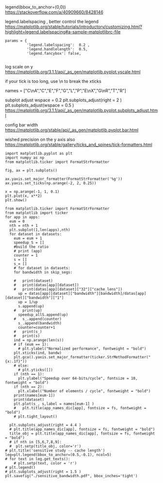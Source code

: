 legend(bbox_to_anchor=(0,0))
https://stackoverflow.com/a/40909660/8428146

legend.labelspacing , better control the legend
https://matplotlib.org/stable/tutorials/introductory/customizing.html?highlight=legend.labelspacing#a-sample-matplotlibrc-file
```
params = {
          'legend.labelspacing':  0.2 ,
          'legend.handlelength':  0.5,
          'legend.fancybox': false,
          
```

log scale on y
https://matplotlib.org/3.1.1/api/_as_gen/matplotlib.pyplot.yscale.html

if your tick is too long, use \n to break the xticks

names = ["C\nA","C","E","F","G","L","P","E\nX","G\nR","T","R"]

subplot adjust
wspace = 0.2
plt.subplots_adjust(right = 2 )
plt.subplots_adjust(wspace = 0.5 )
https://matplotlib.org/3.1.1/api/_as_gen/matplotlib.pyplot.subplots_adjust.html

config bar width
https://matplotlib.org/stable/api/_as_gen/matplotlib.pyplot.bar.html

wished precision on the y axis
also https://matplotlib.org/stable/gallery/ticks_and_spines/tick-formatters.html
```
import matplotlib.pyplot as plt
import numpy as np
from matplotlib.ticker import FormatStrFormatter

fig, ax = plt.subplots()

ax.yaxis.set_major_formatter(FormatStrFormatter('%g'))
ax.yaxis.set_ticks(np.arange(-2, 2, 0.25))

x = np.arange(-1, 1, 0.1)
plt.plot(x, x**2)
plt.show()
```
```
from matplotlib.ticker import FormatStrFormatter
from matplotlib import ticker
for app in apps:
  eum = 0
  nth = nth + 1
  plt.subplot(1,len(apps),nth)
  for dataset in datasets:
    eum = eum + 1
    speedup_S = []
    #build the ratio
    # print (app)
    counter = 1
    s = []
    s_= []
    # for dataset in datasets:
    for bandwidth in skip_segs:

    #   print(dataset)
    #   print(datas[app][dataset])
    #   print(datas[app][dataset]["32"]["cache_lens"])
      up = datas[app][dataset]["bandwidth"][bandwidth]/datas[app][dataset]["bandwidth"]["1"]
      up = 1/up
      s.append(up)
    #   print(up)
      speedup_allS.append(up)
    #   s_.append(counter)
      s_.append(bandwidth)
      counter=counter+1
    #   print(s_)
    #   print(s)
    ind = np.arange(len(s))
    # if (eum == 1):
      # plt.ylabel("Normalized performance", fontweight = "bold")
    plt.xticks(ind, bandw)
    plt.gca().yaxis.set_major_formatter(ticker.StrMethodFormatter("{x:.1f}"))
    # else:
      # plt.yticks([])  
    if (nth == 1):
      plt.ylabel("Speedup over 64-bits/cycle", fontsize = 10, fontweight = "bold")
    if (nth == 2):
      plt.xlabel("Number of elements / cycle", fontweight = "bold")      
    print(names[eum-1])
    print(dataset)
    plt.plot(s_, s,label = names[eum-1] )
    #   plt.title(app_names_dic[app], fontsize = fs, fontweight = "bold")
    # plt.tight_layout()

  plt.subplots_adjust(right = 4.4 )
  # plt.title(app_names_dic[app], fontsize = fs, fontweight = "bold")
  title_obj = plt.title(app_names_dic[app], fontsize = fs, fontweight = "bold")
  # if nth in [5,6,7,8,9]: 
  #  plt.setp(title_obj, color='r')   
# plt.title('sensitive study -- cache length')
leg=plt.legend(bbox_to_anchor=(0.5,-0.1), ncol=5)
# for text in leg.get_texts():
    # plt.setp(text, color = 'r')
# plt.legend()
# plt.subplots_adjust(right = 1.5 )
plt.savefig("./sensitive_bandwidth.pdf", bbox_inches='tight')
```
